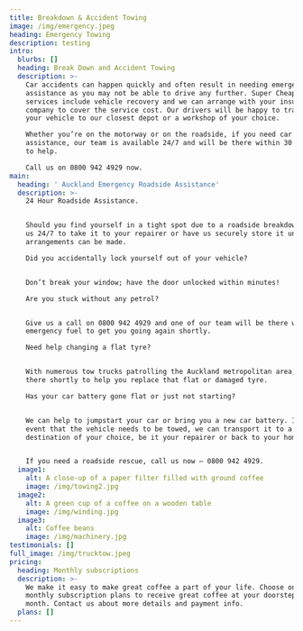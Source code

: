 ```yaml
---
title: Breakdown & Accident Towing
image: /img/emergency.jpeg
heading: Emergency Towing
description: testing
intro:
  blurbs: []
  heading: Break Down and Accident Towing
  description: >-
    Car accidents can happen quickly and often result in needing emergency
    assistance as you may not be able to drive any further. Super Cheap  towing
    services include vehicle recovery and we can arrange with your insurance
    company to cover the service cost. Our drivers will be happy to transport
    your vehicle to our closest depot or a workshop of your choice.

    Whether you’re on the motorway or on the roadside, if you need car recovery
    assistance, our team is available 24/7 and will be there within 30 minutes
    to help.

    Call us on 0800 942 4929 now.
main:
  heading: ' Auckland Emergency Roadside Assistance'
  description: >-
    24 Hour Roadside Assistance.


    Should you find yourself in a tight spot due to a roadside breakdown, call
    us 24/7 to take it to your repairer or have us securely store it until
    arrangements can be made.

    Did you accidentally lock yourself out of your vehicle?


    Don’t break your window; have the door unlocked within minutes!

    Are you stuck without any petrol?


    Give us a call on 0800 942 4929 and one of our team will be there with some
    emergency fuel to get you going again shortly.

    Need help changing a flat tyre?


    With numerous tow trucks patrolling the Auckland metropolitan area, we’ll be
    there shortly to help you replace that flat or damaged tyre.

    Has your car battery gone flat or just not starting?


    We can help to jumpstart your car or bring you a new car battery. In the
    event that the vehicle needs to be towed, we can transport it to a
    destination of your choice, be it your repairer or back to your home.


    If you need a roadside rescue, call us now – 0800 942 4929.
  image1:
    alt: A close-up of a paper filter filled with ground coffee
    image: /img/towing2.jpg
  image2:
    alt: A green cup of a coffee on a wooden table
    image: /img/winding.jpg
  image3:
    alt: Coffee beans
    image: /img/machinery.jpg
testimonials: []
full_image: /img/trucktow.jpeg
pricing:
  heading: Monthly subscriptions
  description: >-
    We make it easy to make great coffee a part of your life. Choose one of our
    monthly subscription plans to receive great coffee at your doorstep each
    month. Contact us about more details and payment info.
  plans: []
---
```


